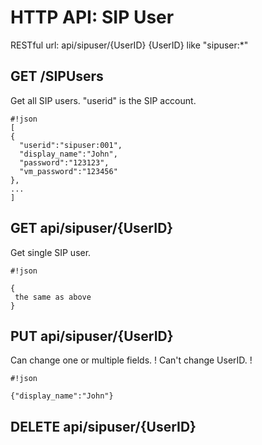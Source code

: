 # HTTP API: SIP User # 
RESTful url:  api/sipuser/{UserID}      {UserID} like "sipuser:*"

## GET /SIPUsers ##
Get all SIP users. "userid" is the SIP account.
```
#!json
[
{
  "userid":"sipuser:001",
  "display_name":"John",
  "password":"123123",
  "vm_password":"123456"
},
...
]
```
## GET api/sipuser/{UserID} ##
Get single SIP user.

```
#!json

{
 the same as above
}
```

## PUT api/sipuser/{UserID} ##
Can change one or multiple fields. 
! Can't change UserID. !

```
#!json

{"display_name":"John"}
```

## DELETE api/sipuser/{UserID} ##


